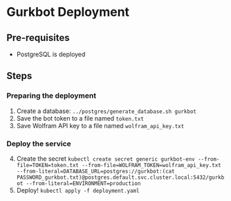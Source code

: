 # Gurkbot Deployment
## Pre-requisites
- PostgreSQL is deployed

## Steps
### Preparing the deployment
1. Create a database: `../postgres/generate_database.sh gurkbot`
2. Save the bot token to a file named `token.txt`
3. Save Wolfram API key to a file named `wolfram_api_key.txt`

### Deploy the service
4. Create the secret `kubectl create secret generic gurkbot-env --from-file=TOKEN=token.txt --from-file=WOLFRAM_TOKEN=wolfram_api_key.txt --from-literal=DATABASE_URL=postgres://gurkbot:(cat PASSWORD_gurkbot.txt)@postgres.default.svc.cluster.local:5432/gurkbot --from-literal=ENVIRONMENT=production`
5. Deploy! `kubectl apply -f deployment.yaml`